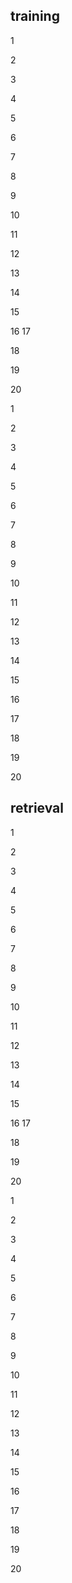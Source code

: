 ## training
1

2

3

4

5

6

7

8

9

10

11

12

13

14

15

16
17

18

19

20

1

2

3

4


5

6

7

8

9

10

11

12

13

14

15

16

17

18

19

20
## retrieval
1

2

3

4

5

6

7

8

9

10

11

12

13

14

15

16
17

18

19

20

1

2

3

4


5

6

7

8

9

10

11

12

13

14

15

16

17

18

19

20